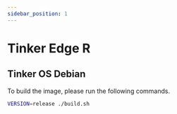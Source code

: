```yaml
---
sidebar_position: 1
---
```


# Tinker Edge R
## Tinker OS Debian
To build the image, please run the following commands.
```bash
VERSION=release ./build.sh
```
